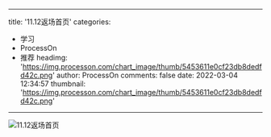 
---
title: '11.12返场首页'
categories: 
 - 学习
 - ProcessOn
 - 推荐
headimg: 'https://img.processon.com/chart_image/thumb/5453611e0cf23db8dedfd42c.png'
author: ProcessOn
comments: false
date: 2022-03-04 12:34:57
thumbnail: 'https://img.processon.com/chart_image/thumb/5453611e0cf23db8dedfd42c.png'
---

<div>   
<img class="thumb" alt="11.12返场首页" src="https://img.processon.com/chart_image/thumb/5453611e0cf23db8dedfd42c.png" referrerpolicy="no-referrer">
<p></p>  
</div>
            